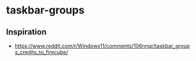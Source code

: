 # taskbar-groups

## Inspiration
- https://www.reddit.com/r/Windows11/comments/106nnqr/taskbar_groups_credits_to_firecube/
